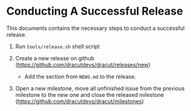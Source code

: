# Conducting A Successful Release

This documents contains the necessary steps to conduct a successful release.

1. Run `tools/release.sh` shell script

2. Create a new release on github (https://github.com/dracutdevs/dracut/releases/new)
   - Add the section from `NEWS.md` to the release.

3. Open a new milestone, move all unfinished issue from the previous milestone to the new one and close the released milestone (https://github.com/dracutdevs/dracut/milestones)

